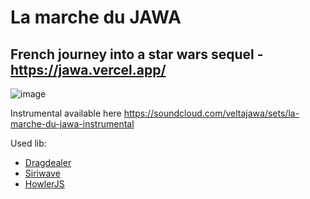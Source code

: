 # La marche du JAWA

## French journey into a star wars sequel - https://jawa.vercel.app/

![image](https://user-images.githubusercontent.com/11615615/109347966-e8ddf600-7841-11eb-96c3-26100e33d5d8.png)

Instrumental available here https://soundcloud.com/veltajawa/sets/la-marche-du-jawa-instrumental

Used lib:
- [Dragdealer](http://github.com/skidding/dragdealer)
- [Siriwave](https://kopiro.github.io/siriwave/)
- [HowlerJS](https://howlerjs.com/)
